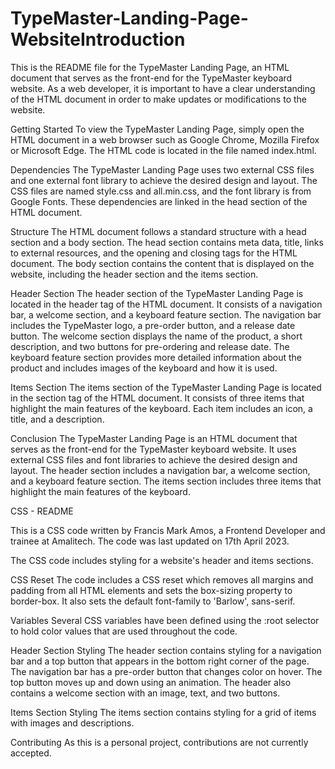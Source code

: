 # TypeMaster-Landing-Page-WebsiteIntroduction
This is the README file for the TypeMaster Landing Page, an HTML document that serves as the front-end for the TypeMaster keyboard website. As a web developer, it is important to have a clear understanding of the HTML document in order to make updates or modifications to the website.

Getting Started
To view the TypeMaster Landing Page, simply open the HTML document in a web browser such as Google Chrome, Mozilla Firefox or Microsoft Edge. The HTML code is located in the file named index.html.

Dependencies
The TypeMaster Landing Page uses two external CSS files and one external font library to achieve the desired design and layout. The CSS files are named style.css and all.min.css, and the font library is from Google Fonts. These dependencies are linked in the head section of the HTML document.

Structure
The HTML document follows a standard structure with a head section and a body section. The head section contains meta data, title, links to external resources, and the opening and closing tags for the HTML document. The body section contains the content that is displayed on the website, including the header section and the items section.

Header Section
The header section of the TypeMaster Landing Page is located in the header tag of the HTML document. It consists of a navigation bar, a welcome section, and a keyboard feature section. The navigation bar includes the TypeMaster logo, a pre-order button, and a release date button. The welcome section displays the name of the product, a short description, and two buttons for pre-ordering and release date. The keyboard feature section provides more detailed information about the product and includes images of the keyboard and how it is used.

Items Section
The items section of the TypeMaster Landing Page is located in the section tag of the HTML document. It consists of three items that highlight the main features of the keyboard. Each item includes an icon, a title, and a description.

Conclusion
The TypeMaster Landing Page is an HTML document that serves as the front-end for the TypeMaster keyboard website. It uses external CSS files and font libraries to achieve the desired design and layout. The header section includes a navigation bar, a welcome section, and a keyboard feature section. The items section includes three items that highlight the main features of the keyboard.


CSS - README 

This is a CSS code written by Francis Mark Amos, a Frontend Developer and trainee at Amalitech. The code was last updated on 17th April 2023.

The CSS code includes styling for a website's header and items sections.

CSS Reset
The code includes a CSS reset which removes all margins and padding from all HTML elements and sets the box-sizing property to border-box. It also sets the default font-family to 'Barlow', sans-serif.

Variables
Several CSS variables have been defined using the :root selector to hold color values that are used throughout the code.

Header Section Styling
The header section contains styling for a navigation bar and a top button that appears in the bottom right corner of the page. The navigation bar has a pre-order button that changes color on hover. The top button moves up and down using an animation. The header also contains a welcome section with an image, text, and two buttons.

Items Section Styling
The items section contains styling for a grid of items with images and descriptions.

Contributing
As this is a personal project, contributions are not currently accepted.